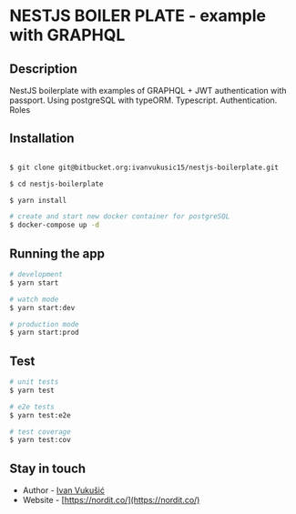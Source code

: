 # NESTJS BOILER PLATE - example with GRAPHQL

## Description

NestJS boilerplate with examples of GRAPHQL + JWT authentication with passport. Using postgreSQL with typeORM.
Typescript. Authentication. Roles

## Installation

```bash

$ git clone git@bitbucket.org:ivanvukusic15/nestjs-boilerplate.git

$ cd nestjs-boilerplate

$ yarn install

# create and start new docker container for postgreSQL
$ docker-compose up -d
```

## Running the app

```bash
# development
$ yarn start

# watch mode
$ yarn start:dev

# production mode
$ yarn start:prod
```

## Test

```bash
# unit tests
$ yarn test

# e2e tests
$ yarn test:e2e

# test coverage
$ yarn test:cov
```

## Stay in touch

- Author - [Ivan Vukušić](ivanvukusic15@gmail.com)
- Website - [https://nordit.co/](https://nordit.co/)
